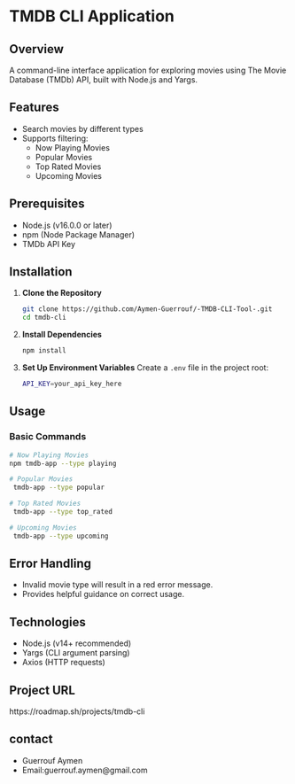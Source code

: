 # TMDB CLI Application

## Overview

A command-line interface application for exploring movies using The Movie Database (TMDb) API, built with Node.js and Yargs.

## Features

- Search movies by different types
- Supports filtering:
  - Now Playing Movies
  - Popular Movies
  - Top Rated Movies
  - Upcoming Movies

## Prerequisites

- Node.js (v16.0.0 or later)
- npm (Node Package Manager)
- TMDb API Key

## Installation

1. **Clone the Repository**
   ```bash
   git clone https://github.com/Aymen-Guerrouf/-TMDB-CLI-Tool-.git
   cd tmdb-cli
   ```
2. **Install Dependencies**
   ```bash
   npm install
   ```
3. **Set Up Environment Variables**
   Create a `.env` file in the project root:
   ```bash
   API_KEY=your_api_key_here
   ```

## Usage

### Basic Commands

```bash
# Now Playing Movies
npm tmdb-app --type playing

# Popular Movies
 tmdb-app --type popular

# Top Rated Movies
 tmdb-app --type top_rated 

# Upcoming Movies
 tmdb-app --type upcoming
```

<h2>Error Handling</h2>
        <ul>
            <li>Invalid movie type will result in a red error message.</li>
            <li>Provides helpful guidance on correct usage.</li>
</ul>
        <h2>Technologies</h2>
        <ul>
            <li>Node.js (v14+ recommended)</li>
            <li>Yargs (CLI argument parsing)</li>
            <li>Axios (HTTP requests)</li>
        </ul>
<h2>Project URL</h2>
<href>https://roadmap.sh/projects/tmdb-cli</href>
<h2>contact</h2>
        <ul>
            <li>Guerrouf Aymen</li>
            <li>Email:guerrouf.aymen@gmail.com</li>
        </ul>
